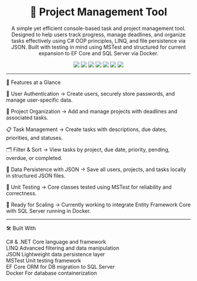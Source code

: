 <h1 align="center">🧠 Project Management Tool</h1>


<p align="center">A simple yet efficient console-based task and project management tool. Designed to help users track progress, manage deadlines, and organize tasks effectively using C# OOP principles, LINQ, and file persistence via JSON. Built with testing in mind using MSTest and structured for current expansion to EF Core and SQL Server via Docker.</p>


<p align="center">
  <img src="https://img.shields.io/badge/C%23-239120?style=for-the-badge&logo=c-sharp&logoColor=white"/>
  <img src="https://img.shields.io/badge/.NET-512BD4?style=for-the-badge&logo=dotnet&logoColor=white"/>
  <img src="https://img.shields.io/badge/JSON-000000?style=for-the-badge&logo=json&logoColor=white"/>
  <img src="https://img.shields.io/badge/MSTest-68217A?style=for-the-badge&logo=.net&logoColor=white"/>
  <img src="https://img.shields.io/badge/EF%20Core-F2F4F7?style=for-the-badge&logo=entity-framework&logoColor=black"/>
  <img src="https://img.shields.io/badge/SQL%20Server-CC2927?style=for-the-badge&logo=microsoft-sql-server&logoColor=white"/>
  <img src="https://img.shields.io/badge/Docker-2496ED?style=for-the-badge&logo=docker&logoColor=white"/>
</p>


<hr>

🌟 Features at a Glance

🔐 User Authentication
→ Create users, securely store passwords, and manage user-specific data.

📁 Project Organization
→ Add and manage projects with deadlines and associated tasks.

📋 Task Management
→ Create tasks with descriptions, due dates, priorities, and statuses.

🗂️ Filter & Sort
→ View tasks by project, due date, priority, pending, overdue, or completed.

📄 Data Persistence with JSON
→ Save all users, projects, and tasks locally in structured JSON files.

🧪 Unit Testing
→ Core classes tested using MSTest for reliability and correctness.

🧱 Ready for Scaling
→ Currently working to integrate Entity Framework Core with SQL Server running in Docker.

<hr>

🛠️ Built With

C# & .NET	Core language and framework <br>
LINQ	Advanced filtering and data manipulation <br>
JSON	Lightweight data persistence layer <br>
MSTest	Unit testing framework <br>
EF Core ORM for DB migration to SQL Server <br>
Docker 	For database containerization <br>


